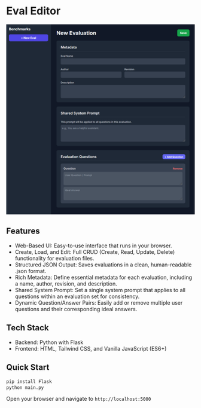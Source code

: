# Eval Editor


![Eval Editor Screenshot](image.png)


## Features
  - Web-Based UI: Easy-to-use interface that runs in your browser.
  - Create, Load, and Edit: Full CRUD (Create, Read, Update, Delete) functionality for evaluation files.
  - Structured JSON Output: Saves evaluations in a clean, human-readable .json format.
  - Rich Metadata: Define essential metadata for each evaluation, including a name, author, revision, and description.
  - Shared System Prompt: Set a single system prompt that applies to all questions within an evaluation set for consistency.
  - Dynamic Question/Answer Pairs: Easily add or remove multiple user questions and their corresponding ideal answers.


## Tech Stack
  - Backend: Python with Flask
  - Frontend: HTML, Tailwind CSS, and Vanilla JavaScript (ES6+)


## Quick Start
```
pip install Flask
python main.py
```

Open your browser and navigate to `http://localhost:5000`
